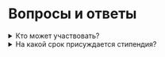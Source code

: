 # Вопросы и ответы 

<details>
<summary>Кто может участвовать?</summary>

Для участия в конкурсе на стипендию "Эл умуту" допускаются граждане Кыргызской Республики в возрасте до 40 лет для обучения по направлениям подготовки магистров, до 45 лет для обучения по программам доктора философии PhD.

</details>

<details>
<summary>На какой срок присуждается стипендия?</summary>

Стипендия присуждается для обучения по направлениям подготовки магистров сроком до 2 лет и по программам доктора философии PhD до 3 лет, но не более срока, предусмотренного учебным планом зарубежного учебного заведения.
</details>
